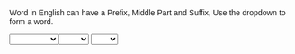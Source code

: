 <html>
<titleWord Template</title>
<meta charset="UTF-8">
<style>
body {font-family: "Raleway", Arial, sans-serif}
.w3-row img {margin-bottom: -8px}
</style>
<body>

 

  <p>Word in English can have a Prefix, Middle Part and Suffix, Use the dropdown
to form a word. &nbsp;&nbsp;&nbsp;&nbsp;&nbsp;&nbsp;&nbsp;&nbsp;&nbsp;&nbsp;&nbsp;&nbsp; </p>

<select id="mySelect" onchange="myFunction()">

<option value=" "></option>
  <option value="Enjoy">Enjoy</option>
  <option value="Amuse">Amuse</option>
  <option value="Punish">Punish</option>
  <option value="Excit">Excit</option>
  <option value="Measure">Measure</option>
  <option value="Achieve">Achieve</option>
  <option value="Commit">Commit</option>
  <option value="Embarrass">Embarrass</option>
  <option value="Manage">Manage</option>
  <option value="Hope">Hope</option>
  <option value="Care">Care</option>
  <option value="Rest">Rest</option>
  <option value="Taste">Taste</option>
  <option value="Pain">Pain</option>
  <option value="Home">Home</option>
  <option value="End">End</option>
  <option value="Fear">Fear</option>
  <option value="Use">Use</option>
  <option value="Help">Help</option>
  <option value="Re">Help</option>
  <option value="En">En</option>
  <option value="Con">Con</option>
  <option value="Be">Be</option>



</select><select id="mySelect1" onchange="myFunction1()">
  <option value=" "></option>
  <option value="ment">ment</option>
  <option value="less">less</option>
  <option value="claim">claim</option>
  <option value="new">new</option>
  <option value="joy">joy</option>
  <option value="form">form</option>
  <option value="hold">hold</option>
   <option value="fair">fair</option>

</select>

 <select id="mySelect2" onchange="myFunction2()">
  <option value=""></option>
  <option value="able">able</option>

</select>
<p id="demo"> </p>
<p id="demo1"> </p>
 

 











<script>
function myFunction() {
  var x = document.getElementById("mySelect").value;
  var y = document.getElementById("mySelect1").value;
  var z = document.getElementById("mySelect2").value;
  document.getElementById("demo").innerHTML =  "Word is " + x +y +z;

}
function myFunction1() {
  var x = document.getElementById("mySelect").value;
  var y = document.getElementById("mySelect1").value;
  var z = document.getElementById("mySelect2").value;
  document.getElementById("demo").innerHTML =  "Word is " + x +y +z;

}
function myFunction2() {
  var x = document.getElementById("mySelect").value;
  var y = document.getElementById("mySelect1").value;
  var z = document.getElementById("mySelect2").value;
  document.getElementById("demo").innerHTML =  "Word is " + x +y +z;

}








</script>




</body>
</html>
